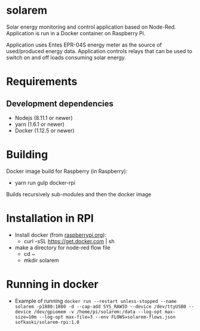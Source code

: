 # solarem
Solar energy monitoring and control application based on Node-Red.
Application is run in a Docker container on Raspberry Pi.

Application uses Entes EPR-04S energy meter as the source of used/produced energy data.
Application controls relays that can be used to switch on and off loads consuming solar energy.

# Requirements

## Development dependencies
 * Nodejs (8.11.1 or newer)
 * yarn (1.6.1 or newer)
 * Docker (1.12.5 or newer)


# Building
Docker image build for Raspberry (in Raspberry):
 * yarn run gulp docker-rpi

Builds recursively sub-modules and then the docker image

# Installation in RPI
 * Install docker (from [raspberrypi.org](https://www.raspberrypi.org/blog/docker-comes-to-raspberry-pi/)):
   * curl -sSL https://get.docker.com | sh
 * make a directory for node-red flow file
   * cd ~
   * mkdir solarem

# Running in docker
 * Example of running
`docker run --restart unless-stopped --name solarem -p1880:1880 -d --cap-add SYS_RAWIO --device /dev/ttyUSB0 --device /dev/gpiomem -v /home/pi/solarem:/data --log-opt max-size=10m --log-opt max-file=3 --env FLOWS=solarem-flows.json sofkaski/solarem-rpi:1.0`
